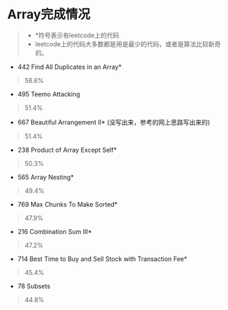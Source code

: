 # Array完成情况  
>* *符号表示有leetcode上的代码   
>* leetcode上的代码大多数都是用是最少的代码，或者是算法比较新奇的。   
  
* 442 Find All Duplicates in an Array*
> 58.6%

* 495 Teemo Attacking
> 51.4%

* 667 Beautiful Arrangement II* (没写出来，参考的网上思路写出来的)
> 51.4%

* 238 Product of Array Except Self*
> 50.3%

* 565 Array Nesting*
> 49.4%

* 769 Max Chunks To Make Sorted*
> 47.9%

* 216 Combination Sum III*
> 47.2%

* 714 Best Time to Buy and Sell Stock with Transaction Fee*
> 45.4%

* 78 Subsets
> 44.8%